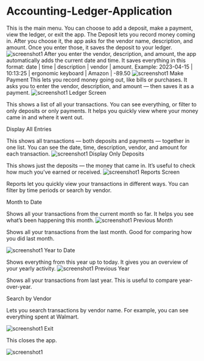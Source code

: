 # Accounting-Ledger-Application
This is the main menu. You can choose to add a deposit, make a payment, view the ledger, or exit the app.
The Deposit lets you record money coming in. After you choose it, the app asks for the vendor name, description, and amount.
Once you enter those, it saves the deposit to your ledger.
![screenshot1](screenShots/screenshot1.png)
After you enter the vendor, description, and amount, the app automatically adds the current date and time.
It saves everything in this format: date | time | description | vendor | amount.
Example: 2023-04-15 | 10:13:25 | ergonomic keyboard | Amazon | -89.50
![screenshot1](screenShots/Screenshot2PM.png)
Make Payment
This lets you record money going out, like bills or purchases.
It asks you to enter the vendor, description, and amount — then saves it as a payment.
![screenshot1](screenShots/Screenshot3.png)
Ledger Screen

This shows a list of all your transactions. You can see everything, or filter to only deposits or only payments.
It helps you quickly view where your money came in and where it went out.

Display All Entries

This shows all transactions — both deposits and payments — together in one list.
You can see the date, time, description, vendor, and amount for each transaction.
![screenshot1](screenShots/Screenshot4PM.png)
Display Only Deposits

This shows just the deposits — the money that came in.
It’s useful to check how much you’ve earned or received.
![screenshot1](screenShots/Screenshot5PM.png)
Reports Screen

Reports let you quickly view your transactions in different ways.
You can filter by time periods or search by vendor.

Month to Date

Shows all your transactions from the current month so far.
It helps you see what’s been happening this month.
![screenshot1](screenShots/Screenshot6PM.png)
Previous Month

Shows all your transactions from the last month.
Good for comparing how you did last month.


![screenshot1](screenShots/Screenshot7PM.png)
Year to Date

Shows everything from this year up to today.
It gives you an overview of your yearly activity.
![screenshot1](screenShots/Screenshot8PM.png)
Previous Year

Shows all your transactions from last year.
This is useful to compare year-over-year.

Search by Vendor

Lets you search transactions by vendor name.
For example, you can see everything spent at Walmart.

![screenshot1](screenShots/Screenshot9PM.png)
Exit

This closes the app.


![screenshot1](screenShots/Screenshot10PM.png)


